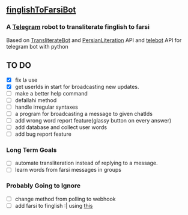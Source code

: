 ## [finglishToFarsiBot](https://t.me/finToFabot)

### A [Telegram](https://telegram.org/) robot to transliterate finglish to farsi

Based on [TransliterateBot](https://github.com/Separius/TransliterateBot) and [PersianLiteration](https://github.com/masihyeganeh/PersianLiteration) API and [telebot](https://github.com/eternnoir/pyTelegramBotAPI) API for telegram bot with python

## TO DO

- [x] fix فا use
- [x] get userIds in start for broadcasting new updates.
- [ ] make a better help command
- [ ] defallahi method
- [ ] handle irregular syntaxes
- [ ] a program for broadcasting a message to given chatIds
- [ ] add wrong word report feature(glassy button on every answer)
- [ ] add database and collect user words
- [ ] add bug report feature
### Long Term Goals
- [ ] automate transliteration instead of replying to a message.
- [ ] learn words from farsi messages in groups
### Probably Going to Ignore
- [ ] change method from polling to webhook
- [ ] add farsi to finglish :| using [this](https://github.com/aminmarashi/onezero-f2f)